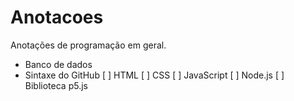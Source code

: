 # Anotacoes
Anotações de programação em geral.
* Banco de dados
* Sintaxe do GitHub
[ ] HTML
[ ] CSS
[ ] JavaScript
[ ] Node.js
[ ] Biblioteca p5.js
